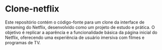 # Clone-netflix
Este repositório contém o código-fonte para um clone da interface de streaming do Netflix, desenvolvido como um projeto de estudo e prática. O objetivo é replicar a aparência e a funcionalidade básica da página inicial do Netflix, oferecendo uma experiência de usuário imersiva com filmes e programas de TV.
